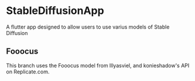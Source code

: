 # StableDiffusionApp

A flutter app designed to allow users to use varius models of Stable Diffusion

## Fooocus
This branch uses the Fooocus model from lllyasviel, and konieshadow's API on Replicate.com.

